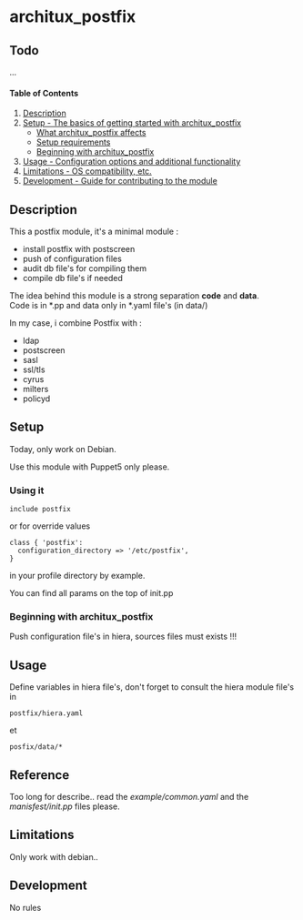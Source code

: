 
# architux_postfix

## Todo

...

#### Table of Contents

1. [Description](#description)
2. [Setup - The basics of getting started with architux_postfix](#setup)
    * [What architux_postfix affects](#what-architux_postfix-affects)
    * [Setup requirements](#setup-requirements)
    * [Beginning with architux_postfix](#beginning-with-architux_postfix)
3. [Usage - Configuration options and additional functionality](#usage)
4. [Limitations - OS compatibility, etc.](#limitations)
5. [Development - Guide for contributing to the module](#development)

## Description

This a postfix module, it's a minimal module :
* install postfix with postscreen
* push of configuration files
* audit db file's for compiling them 
* compile db file's if needed

The idea behind this module is a strong separation **code** and **data**.  
Code is in *.pp and data only in *.yaml file's (in data/)

In my case, i combine Postfix with :

* ldap
* postscreen
* sasl
* ssl/tls
* cyrus
* milters
* policyd

## Setup

Today, only work on Debian.

Use this module with Puppet5 only please.

### Using it

```puppet
include postfix
```

or for override values 

```puppet
class { 'postfix':
  configuration_directory => '/etc/postfix',
}
```

in your profile directory by example.

You can find all params on the top of init.pp

### Beginning with architux_postfix

Push configuration file's in hiera, sources files must exists !!!

## Usage

Define variables in hiera file's, don't forget to consult the hiera module file's in 

```puppet
postfix/hiera.yaml
```
et

```puppet
posfix/data/* 
```

## Reference

Too long for describe.. read the *example/common.yaml* and the *manisfest/init.pp* files please.

## Limitations

Only work with debian..

## Development

No rules
